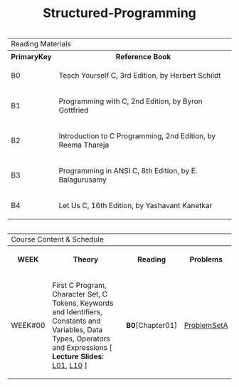 <h1 align="center"> Structured-Programming </h1>


### 
<table align="left">

  <tr>
    <td colspan="2", style="text-align: left">Reading Materials</td>
  </tr>

  <tr>
    <th>PrimaryKey</th>
    <th>Reference Book</th>
  </tr>
  
  <tr>
    <td>B0</td>
    <td>
      <p>Teach Yourself C, 3rd Edition, by Herbert Schildt</p>
    </td>
  </tr>
  
  <tr>
    <td>B1</td>
    <td>
      <p>Programming with C, 2nd Edition, by Byron Gottfried</p>
    </td>
  </tr>
  
  <tr>
    <td>B2</td>
    <td>
      <p>Introduction to C Programming, 2nd Edition, by Reema Thareja</p>
    </td>
  </tr>
  
  <tr>
    <td>B3</td>
    <td>
      <p>Programming in ANSI C, 8th Edition, by  E. Balagurusamy</p>
    </td>
  </tr>
  
  <tr>
    <td>B4</td>
    <td>
      <p>Let Us C, 16th Edition, by Yashavant Kanetkar</p>
    </td>
  </tr>
  
</table>



<table align="left">
  <tr>
    <td colspan="4", style="text-align: left">Course Content & Schedule</td>
  </tr>

  <tr>
    <th>WEEK</th>
    <th>
      <p>Theory</p>
    </th>
    <th>Reading</th>
    <th>Problems</th>
  </tr>
  
  <tr>
    <td>WEEK#00</td>
    <td>
      <p>First C Program, Character Set, C Tokens, Keywords and Identifiers, Constants and Variables, Data Types, Operators and Expressions [ <b>Lecture Slides:</b> <a href="" target="_blank">L01</a>, <a href="" target="_blank">L10</a> ]</p>
    </td>
    <td><b>B0</b>[Chapter01]</td>
    <td><a href="" target="_blank">ProblemSetA</a></td>
  </tr>
  
  
  
  
  <!---  
  <tr>
    <td>WEEK#X</td>
    <td>
      <p></p>
    </td>
    <td><a href="" target="_blank">Problems</a></td>
  </tr>
  --->
  
</table>
